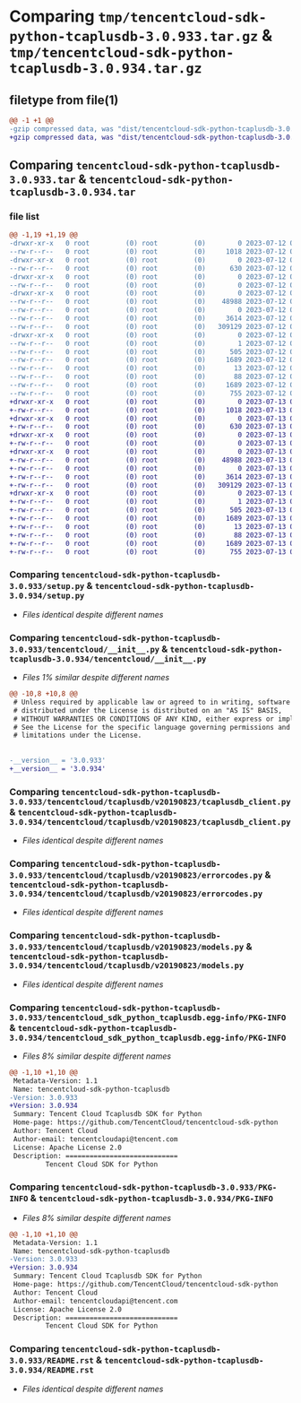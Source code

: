 # Comparing `tmp/tencentcloud-sdk-python-tcaplusdb-3.0.933.tar.gz` & `tmp/tencentcloud-sdk-python-tcaplusdb-3.0.934.tar.gz`

## filetype from file(1)

```diff
@@ -1 +1 @@
-gzip compressed data, was "dist/tencentcloud-sdk-python-tcaplusdb-3.0.933.tar", last modified: Wed Jul 12 00:37:48 2023, max compression
+gzip compressed data, was "dist/tencentcloud-sdk-python-tcaplusdb-3.0.934.tar", last modified: Thu Jul 13 00:33:46 2023, max compression
```

## Comparing `tencentcloud-sdk-python-tcaplusdb-3.0.933.tar` & `tencentcloud-sdk-python-tcaplusdb-3.0.934.tar`

### file list

```diff
@@ -1,19 +1,19 @@
-drwxr-xr-x   0 root         (0) root         (0)        0 2023-07-12 00:37:48.000000 tencentcloud-sdk-python-tcaplusdb-3.0.933/
--rw-r--r--   0 root         (0) root         (0)     1018 2023-07-12 00:37:48.000000 tencentcloud-sdk-python-tcaplusdb-3.0.933/setup.py
-drwxr-xr-x   0 root         (0) root         (0)        0 2023-07-12 00:37:48.000000 tencentcloud-sdk-python-tcaplusdb-3.0.933/tencentcloud/
--rw-r--r--   0 root         (0) root         (0)      630 2023-07-12 00:37:48.000000 tencentcloud-sdk-python-tcaplusdb-3.0.933/tencentcloud/__init__.py
-drwxr-xr-x   0 root         (0) root         (0)        0 2023-07-12 00:37:48.000000 tencentcloud-sdk-python-tcaplusdb-3.0.933/tencentcloud/tcaplusdb/
--rw-r--r--   0 root         (0) root         (0)        0 2023-07-12 00:37:48.000000 tencentcloud-sdk-python-tcaplusdb-3.0.933/tencentcloud/tcaplusdb/__init__.py
-drwxr-xr-x   0 root         (0) root         (0)        0 2023-07-12 00:37:48.000000 tencentcloud-sdk-python-tcaplusdb-3.0.933/tencentcloud/tcaplusdb/v20190823/
--rw-r--r--   0 root         (0) root         (0)    48988 2023-07-12 00:37:48.000000 tencentcloud-sdk-python-tcaplusdb-3.0.933/tencentcloud/tcaplusdb/v20190823/tcaplusdb_client.py
--rw-r--r--   0 root         (0) root         (0)        0 2023-07-12 00:37:48.000000 tencentcloud-sdk-python-tcaplusdb-3.0.933/tencentcloud/tcaplusdb/v20190823/__init__.py
--rw-r--r--   0 root         (0) root         (0)     3614 2023-07-12 00:37:48.000000 tencentcloud-sdk-python-tcaplusdb-3.0.933/tencentcloud/tcaplusdb/v20190823/errorcodes.py
--rw-r--r--   0 root         (0) root         (0)   309129 2023-07-12 00:37:48.000000 tencentcloud-sdk-python-tcaplusdb-3.0.933/tencentcloud/tcaplusdb/v20190823/models.py
-drwxr-xr-x   0 root         (0) root         (0)        0 2023-07-12 00:37:48.000000 tencentcloud-sdk-python-tcaplusdb-3.0.933/tencentcloud_sdk_python_tcaplusdb.egg-info/
--rw-r--r--   0 root         (0) root         (0)        1 2023-07-12 00:37:48.000000 tencentcloud-sdk-python-tcaplusdb-3.0.933/tencentcloud_sdk_python_tcaplusdb.egg-info/dependency_links.txt
--rw-r--r--   0 root         (0) root         (0)      505 2023-07-12 00:37:48.000000 tencentcloud-sdk-python-tcaplusdb-3.0.933/tencentcloud_sdk_python_tcaplusdb.egg-info/SOURCES.txt
--rw-r--r--   0 root         (0) root         (0)     1689 2023-07-12 00:37:48.000000 tencentcloud-sdk-python-tcaplusdb-3.0.933/tencentcloud_sdk_python_tcaplusdb.egg-info/PKG-INFO
--rw-r--r--   0 root         (0) root         (0)       13 2023-07-12 00:37:48.000000 tencentcloud-sdk-python-tcaplusdb-3.0.933/tencentcloud_sdk_python_tcaplusdb.egg-info/top_level.txt
--rw-r--r--   0 root         (0) root         (0)       88 2023-07-12 00:37:48.000000 tencentcloud-sdk-python-tcaplusdb-3.0.933/setup.cfg
--rw-r--r--   0 root         (0) root         (0)     1689 2023-07-12 00:37:48.000000 tencentcloud-sdk-python-tcaplusdb-3.0.933/PKG-INFO
--rw-r--r--   0 root         (0) root         (0)      755 2023-07-12 00:37:48.000000 tencentcloud-sdk-python-tcaplusdb-3.0.933/README.rst
+drwxr-xr-x   0 root         (0) root         (0)        0 2023-07-13 00:33:46.000000 tencentcloud-sdk-python-tcaplusdb-3.0.934/
+-rw-r--r--   0 root         (0) root         (0)     1018 2023-07-13 00:33:46.000000 tencentcloud-sdk-python-tcaplusdb-3.0.934/setup.py
+drwxr-xr-x   0 root         (0) root         (0)        0 2023-07-13 00:33:46.000000 tencentcloud-sdk-python-tcaplusdb-3.0.934/tencentcloud/
+-rw-r--r--   0 root         (0) root         (0)      630 2023-07-13 00:33:46.000000 tencentcloud-sdk-python-tcaplusdb-3.0.934/tencentcloud/__init__.py
+drwxr-xr-x   0 root         (0) root         (0)        0 2023-07-13 00:33:46.000000 tencentcloud-sdk-python-tcaplusdb-3.0.934/tencentcloud/tcaplusdb/
+-rw-r--r--   0 root         (0) root         (0)        0 2023-07-13 00:33:46.000000 tencentcloud-sdk-python-tcaplusdb-3.0.934/tencentcloud/tcaplusdb/__init__.py
+drwxr-xr-x   0 root         (0) root         (0)        0 2023-07-13 00:33:46.000000 tencentcloud-sdk-python-tcaplusdb-3.0.934/tencentcloud/tcaplusdb/v20190823/
+-rw-r--r--   0 root         (0) root         (0)    48988 2023-07-13 00:33:46.000000 tencentcloud-sdk-python-tcaplusdb-3.0.934/tencentcloud/tcaplusdb/v20190823/tcaplusdb_client.py
+-rw-r--r--   0 root         (0) root         (0)        0 2023-07-13 00:33:46.000000 tencentcloud-sdk-python-tcaplusdb-3.0.934/tencentcloud/tcaplusdb/v20190823/__init__.py
+-rw-r--r--   0 root         (0) root         (0)     3614 2023-07-13 00:33:46.000000 tencentcloud-sdk-python-tcaplusdb-3.0.934/tencentcloud/tcaplusdb/v20190823/errorcodes.py
+-rw-r--r--   0 root         (0) root         (0)   309129 2023-07-13 00:33:46.000000 tencentcloud-sdk-python-tcaplusdb-3.0.934/tencentcloud/tcaplusdb/v20190823/models.py
+drwxr-xr-x   0 root         (0) root         (0)        0 2023-07-13 00:33:46.000000 tencentcloud-sdk-python-tcaplusdb-3.0.934/tencentcloud_sdk_python_tcaplusdb.egg-info/
+-rw-r--r--   0 root         (0) root         (0)        1 2023-07-13 00:33:46.000000 tencentcloud-sdk-python-tcaplusdb-3.0.934/tencentcloud_sdk_python_tcaplusdb.egg-info/dependency_links.txt
+-rw-r--r--   0 root         (0) root         (0)      505 2023-07-13 00:33:46.000000 tencentcloud-sdk-python-tcaplusdb-3.0.934/tencentcloud_sdk_python_tcaplusdb.egg-info/SOURCES.txt
+-rw-r--r--   0 root         (0) root         (0)     1689 2023-07-13 00:33:46.000000 tencentcloud-sdk-python-tcaplusdb-3.0.934/tencentcloud_sdk_python_tcaplusdb.egg-info/PKG-INFO
+-rw-r--r--   0 root         (0) root         (0)       13 2023-07-13 00:33:46.000000 tencentcloud-sdk-python-tcaplusdb-3.0.934/tencentcloud_sdk_python_tcaplusdb.egg-info/top_level.txt
+-rw-r--r--   0 root         (0) root         (0)       88 2023-07-13 00:33:46.000000 tencentcloud-sdk-python-tcaplusdb-3.0.934/setup.cfg
+-rw-r--r--   0 root         (0) root         (0)     1689 2023-07-13 00:33:46.000000 tencentcloud-sdk-python-tcaplusdb-3.0.934/PKG-INFO
+-rw-r--r--   0 root         (0) root         (0)      755 2023-07-13 00:33:46.000000 tencentcloud-sdk-python-tcaplusdb-3.0.934/README.rst
```

### Comparing `tencentcloud-sdk-python-tcaplusdb-3.0.933/setup.py` & `tencentcloud-sdk-python-tcaplusdb-3.0.934/setup.py`

 * *Files identical despite different names*

### Comparing `tencentcloud-sdk-python-tcaplusdb-3.0.933/tencentcloud/__init__.py` & `tencentcloud-sdk-python-tcaplusdb-3.0.934/tencentcloud/__init__.py`

 * *Files 1% similar despite different names*

```diff
@@ -10,8 +10,8 @@
 # Unless required by applicable law or agreed to in writing, software
 # distributed under the License is distributed on an "AS IS" BASIS,
 # WITHOUT WARRANTIES OR CONDITIONS OF ANY KIND, either express or implied.
 # See the License for the specific language governing permissions and
 # limitations under the License.
 
 
-__version__ = '3.0.933'
+__version__ = '3.0.934'
```

### Comparing `tencentcloud-sdk-python-tcaplusdb-3.0.933/tencentcloud/tcaplusdb/v20190823/tcaplusdb_client.py` & `tencentcloud-sdk-python-tcaplusdb-3.0.934/tencentcloud/tcaplusdb/v20190823/tcaplusdb_client.py`

 * *Files identical despite different names*

### Comparing `tencentcloud-sdk-python-tcaplusdb-3.0.933/tencentcloud/tcaplusdb/v20190823/errorcodes.py` & `tencentcloud-sdk-python-tcaplusdb-3.0.934/tencentcloud/tcaplusdb/v20190823/errorcodes.py`

 * *Files identical despite different names*

### Comparing `tencentcloud-sdk-python-tcaplusdb-3.0.933/tencentcloud/tcaplusdb/v20190823/models.py` & `tencentcloud-sdk-python-tcaplusdb-3.0.934/tencentcloud/tcaplusdb/v20190823/models.py`

 * *Files identical despite different names*

### Comparing `tencentcloud-sdk-python-tcaplusdb-3.0.933/tencentcloud_sdk_python_tcaplusdb.egg-info/PKG-INFO` & `tencentcloud-sdk-python-tcaplusdb-3.0.934/tencentcloud_sdk_python_tcaplusdb.egg-info/PKG-INFO`

 * *Files 8% similar despite different names*

```diff
@@ -1,10 +1,10 @@
 Metadata-Version: 1.1
 Name: tencentcloud-sdk-python-tcaplusdb
-Version: 3.0.933
+Version: 3.0.934
 Summary: Tencent Cloud Tcaplusdb SDK for Python
 Home-page: https://github.com/TencentCloud/tencentcloud-sdk-python
 Author: Tencent Cloud
 Author-email: tencentcloudapi@tencent.com
 License: Apache License 2.0
 Description: ============================
         Tencent Cloud SDK for Python
```

### Comparing `tencentcloud-sdk-python-tcaplusdb-3.0.933/PKG-INFO` & `tencentcloud-sdk-python-tcaplusdb-3.0.934/PKG-INFO`

 * *Files 8% similar despite different names*

```diff
@@ -1,10 +1,10 @@
 Metadata-Version: 1.1
 Name: tencentcloud-sdk-python-tcaplusdb
-Version: 3.0.933
+Version: 3.0.934
 Summary: Tencent Cloud Tcaplusdb SDK for Python
 Home-page: https://github.com/TencentCloud/tencentcloud-sdk-python
 Author: Tencent Cloud
 Author-email: tencentcloudapi@tencent.com
 License: Apache License 2.0
 Description: ============================
         Tencent Cloud SDK for Python
```

### Comparing `tencentcloud-sdk-python-tcaplusdb-3.0.933/README.rst` & `tencentcloud-sdk-python-tcaplusdb-3.0.934/README.rst`

 * *Files identical despite different names*

